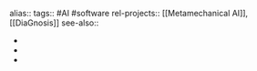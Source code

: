 alias::
tags:: #AI #software 
rel-projects:: [[Metamechanical AI]], [[DiaGnosis]] 
see-also::

-
-
-